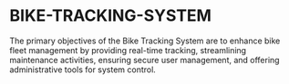 # BIKE-TRACKING-SYSTEM
The primary objectives of the Bike Tracking System are to enhance bike fleet management by providing real-time tracking, streamlining maintenance activities, ensuring secure user management, and offering administrative tools for system control.
